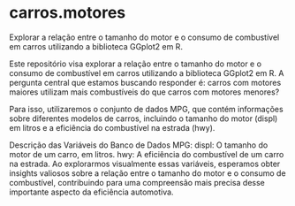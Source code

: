 # carros.motores
Explorar a relação entre o tamanho do motor e o consumo de combustível em carros utilizando a biblioteca GGplot2 em R.

Este repositório visa explorar a relação entre o tamanho do motor e o consumo de combustível em carros utilizando a biblioteca GGplot2 em R. A pergunta central que estamos buscando responder é: carros com motores maiores utilizam mais combustíveis do que carros com motores menores?

Para isso, utilizaremos o conjunto de dados MPG, que contém informações sobre diferentes modelos de carros, incluindo o tamanho do motor (displ) em litros e a eficiência do combustível na estrada (hwy).

Descrição das Variáveis do Banco de Dados MPG:
displ: O tamanho do motor de um carro, em litros.
hwy: A eficiência do combustível de um carro na estrada.
Ao explorarmos visualmente essas variáveis, esperamos obter insights valiosos sobre a relação entre o tamanho do motor e o consumo de combustível, contribuindo para uma compreensão mais precisa desse importante aspecto da eficiência automotiva.
